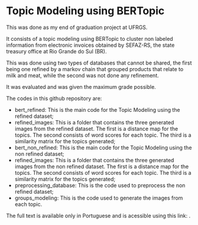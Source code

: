 # Topic Modeling using BERTopic

This was done as my end of graduation project at UFRGS.

It consists of a topic modeling using BERTopic to cluster non labeled information from electronic invoices obtained by SEFAZ-RS, the state treasury office at Rio Grande do Sul (BR).

This was done using two types of databases that cannot be shared, the first being one refined by a markov chain that grouped products that relate to milk and meat, while the second was not done any refinement.

It was evaluated and was given the maximum grade possible.

The codes in this github repository are:

* bert_refined: This is the main code for the Topic Modeling using the refined dataset;
* refined_images: This is a folder that contains the three generated images from the refined dataset. The first is a distance map for the topics. The second consists of word scores for each topic. The third is a similarity matrix for the topics generated;
* bert_non_refined: This is the main code for the Topic Modeling using the non refined dataset;
* refined_images: This is a folder that contains the three generated images from the non refined dataset. The first is a distance map for the topics. The second consists of word scores for each topic. The third is a similarity matrix for the topics generated;
* preprocessing_database: This is the code used to preprocess the non refined dataset;
* groups_modeling: This is the code used to generate the images from each topic.

The full text is available only in Portuguese and is acessible using this link: .
